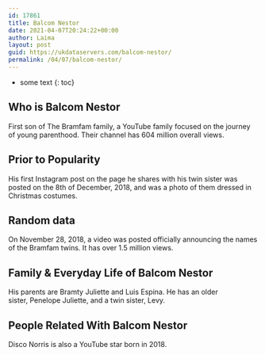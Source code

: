 ```yaml
---
id: 17861
title: Balcom Nestor
date: 2021-04-07T20:24:22+00:00
author: Laima
layout: post
guid: https://ukdataservers.com/balcom-nestor/
permalink: /04/07/balcom-nestor/
---
```


* some text
{: toc}


## Who is Balcom Nestor
                  
                  
                  
First son of The Bramfam family, a YouTube family focused on the journey of young parenthood. Their channel has 604 million overall views. 
                  
              
            
              
            
                
                
                
## Prior to Popularity
                  
                  
                  
His first Instagram post on the page he shares with his twin sister was posted on the 8th of December, 2018, and was a photo of them dressed in Christmas costumes. 
                  
              
            
              
            
                
                
                
## Random data
                  
                  
                  
On November 28, 2018, a video was posted officially announcing the names of the Bramfam twins. It has over 1.5 million views. 
                  
              
            
              
            
                
                
                
## Family & Everyday Life of Balcom Nestor
                  
                  
                  
His parents are Bramty Juliette and Luis Espina. He has an older sister, Penelope Juliette, and a twin sister, Levy. 
                  
              
            
              
            
                
                
                
## People Related With Balcom Nestor
                  
                  
                  
Disco Norris is also a YouTube star born in 2018. 
                  
              
            
              
            
                
              
            
              
              
            
            
              
            
          
          
          